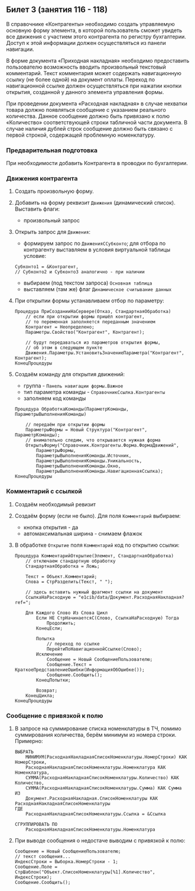 ## Билет 3 (занятия 116 - 118)

В справочнике «Контрагенты» необходимо создать управляемую основную форму элемента, в которой пользователь сможет увидеть все движения с участием этого контрагента по регистру бухгалтерии. Доступ к этой информации должен осуществляться из панели навигации.

В форме документа «Приходная накладная» необходимо предоставить пользователю возможность вводить произвольный текстовый комментарий. Текст комментария может содержать навигационную ссылку (не более одной) на документ оплаты. Переход по навигационной ссылке должен осуществляться при нажатии кнопки открытия, созданной у данного элемента управления формы. 

При проведении документа «Расходная накладная» в случае нехватки товара должно появляться сообщение с указанием реального количества. Данное сообщение должно быть привязано к полю «Количество» соответствующей строки табличной части документа. В случае наличия дублей строк сообщение должно быть связано с первой строкой, содержащей проблемную номенклатуру.


### Предварительная подготовка

При необходимости добавить Контрагента в проводки по бухгалтерии.


### Движения контрагента

1. Создать произвольную форму.

2. Добавить на форму реквизит `Движения` (динамический список). Выставить флаги:
	- произвольный запрос

3. Открыть запрос для `Движения`:
	- формируем запрос по `ДвиженияССубконто`; для отбора по контрагенту выставляем в условия виртуальной таблицы условие:
	```1c
	Субконто1 = &Контрагент,
	// Субконто2 и Субконто3 аналогично - при наличии
	```
	- выбираем (под текстом запроса) `Основная таблица`
	- выставляем (там же) флаг `Динамическое считывание данных`

4. При открытии формы устанавливаем отбор по параметру:
	```1c
	Процедура ПриСозданииНаСервере(Отказ, СтандартнаяОбработка)
		// если при открытии формы пришёл контрагент,
		// то переменная заполняется переданным значением
		Контрагент = Неопределено;
		Параметры.Свойство("Контрагент", Контрагент);
		
		// будут передаваться из параметров открытия формы,
		// об этом в следующем пункте
		Движения.Параметры.УстановитьЗначениеПараметра("Контрагент", Контрагент);
	КонецПроцедуры

	```

5. Создаём команду для открытия движений:
	- группа - `Панель навигации формы.Важное`
	- тип параметра команды - `СправочникСсылка.Контрагенты`
	- заполняем код команды
	```1c
	Процедура ОбработкаКоманды(ПараметрКоманды, ПараметрыВыполненияКоманды)

		// передаём при открытии формы
		ПараметрыФормы = Новый Структура("Контрагент", ПараметрКоманды);
		// внимательно следим, что открывается нужная форма
		ОткрытьФорму("Справочник.Контрагенты.Форма.ФормаДвижений", 
			ПараметрыФормы, 
			ПараметрыВыполненияКоманды.Источник, 
			ПараметрыВыполненияКоманды.Уникальность, 
			ПараметрыВыполненияКоманды.Окно, 
			ПараметрыВыполненияКоманды.НавигационнаяСсылка);
	КонецПроцедуры
	```

### Комментарий с ссылкой

1. Создаём необходимый ревизит

2. Создаём форму (если не было). Для поля `Комментарий` выбираем:
	- кнопка открытия - да
	- автомаксимальная ширина - снимаем флажок

3. В обработке `Открытие` поля `Комментарий` код по открытию ссылки:
	```1c
	Процедура КомментарийОткрытие(Элемент, СтандартнаяОбработка)
		// отключаем стандартную обработку
		СтандартнаяОбработка = Ложь;
		
		Текст = Объект.Комментарий;
		Слова = СтрРазделить(Текст, " "); 
		
		// здесь вставить нужный фрагмент ссылки на документ
		СсылкаНаРасходную = "e1cib/data/Документ.РасходнаяНакладная?ref=";
		
		Для Каждого Слово Из Слова Цикл
			Если НЕ СтрНачинаетсяС(Слово, СсылкаНаРасходную) Тогда
				Продолжить;
			КонецЕсли; 
			
			Попытка
				// переход по ссылке
				ПерейтиПоНавигационнойСсылке(Слово);
			Исключение 
				Сообщение = Новый СообщениеПользователю;
				Сообщение.Текст = КраткоеПредставлениеОшибки(ИнформацияОбОшибке());
				Сообщение.Сообщить();
			КонецПопытки;  
			
			Возврат;
		КонецЦикла;
	КонецПроцедуры
	```


### Сообщение с привязкой к полю

1. В запросе на суммирование списка номенклатуры в ТЧ, помимо суммирования количества, берём минимум из номера строки. Примерно:
	```1c
	ВЫБРАТЬ
		МИНИМУМ(РасходнаяНакладнаяСписокНоменклатуры.НомерСтроки) КАК НомерСтроки,
		РасходнаяНакладнаяСписокНоменклатуры.Номенклатура КАК Номенклатура,
		СУММА(РасходнаяНакладнаяСписокНоменклатуры.Количество) КАК Количество,
		СУММА(РасходнаяНакладнаяСписокНоменклатуры.Сумма) КАК Сумма
	ИЗ
		Документ.РасходнаяНакладная.СписокНоменклатуры КАК РасходнаяНакладнаяСписокНоменклатуры
	ГДЕ
		РасходнаяНакладнаяСписокНоменклатуры.Ссылка = &Ссылка

	СГРУППИРОВАТЬ ПО
		РасходнаяНакладнаяСписокНоменклатуры.Номенклатура
	```

2. При выводе сообщения о недостаче выводим с привязкой к полю:
	```1c
	Сообщение = Новый СообщениеПользователю;
	// текст сообщения...
	ИндексСтроки = Выборка.НомерСтроки - 1;
	Сообщение.Поле = СтрШаблон("Объект.СписокНоменклатуры[%1].Количество", ИндексСтроки);
	Сообщение.Сообщить();
	```
